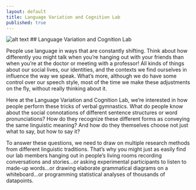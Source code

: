 ```yaml
---
layout: default
title: Language Variation and Cognition Lab
published: true
---
```

![alt text](https://tammingalab.github.io/images/light_logo_small.png "Lab logo") ## Language Variation and Cognition Lab

People use language in ways that are constantly shifting. Think about how differently you might talk when you’re hanging out with your friends than when you’re at the doctor or meeting with a professor! All kinds of things about our social lives, our identities, and the contexts we find ourselves in influence the way we speak. What’s more, although we do have some control over our speech style, most of the time we make these adjustments on the fly, without really thinking about it.
    		
Here at the Language Variation and Cognition Lab, we’re interested in how people perform these tricks of verbal gymnastics. What do people know about the social connotations of different sentence structures or word pronunciations? How do they recognize these different forms as conveying the same linguistic meaning? And how do they themselves choose not just what to say, but how to say it? 

To answer these questions, we need to draw on multiple research methods from different linguistic traditions. That’s why you might just as easily find our lab members hanging out in people’s living rooms recording conversations and stories…or asking experimental participants to listen to made-up words…or drawing elaborate grammatical diagrams on a whiteboard…or programming statistical analyses of thousands of datapoints.
			
